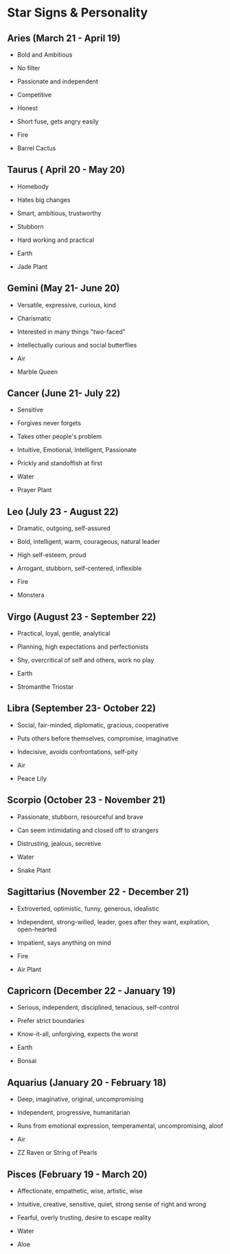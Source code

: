 # Star Signs & Personality

## Aries (March 21 - April 19)

- Bold and Ambitious

- No filter

- Passionate and independent

- Competitive

- Honest

- Short fuse, gets angry easily

- Fire

- Barrel Cactus 

## Taurus ( April 20 - May 20)

- Homebody

- Hates big changes

- Smart, ambitious, trustworthy

- Stubborn

- Hard working and practical

- Earth

- Jade Plant

## Gemini (May 21- June 20)

- Versatile, expressive, curious, kind

- Charismatic

- Interested in many things "two-faced"

- Intellectually curious and social butterflies

- Air

- Marble Queen

## Cancer (June 21- July 22)

- Sensitive

- Forgives never forgets

- Takes other people's problem

- Intuitive, Emotional, Intelligent, Passionate

- Prickly and standoffish at first

- Water

- Prayer Plant

## Leo (July 23 - August 22)

- Dramatic, outgoing, self-assured

- Bold, intelligent, warm, courageous, natural leader

- High self-esteem, proud

- Arrogant, stubborn, self-centered, inflexible

- Fire

- Monstera

## Virgo (August 23 - September 22)

- Practical, loyal, gentle, analytical

- Planning, high expectations and perfectionists

- Shy, overcritical of self and others, work no play

- Earth

- Stromanthe Triostar

## Libra (September 23- October 22)

- Social, fair-minded, diplomatic, gracious, cooperative

- Puts others before themselves, compromise, imaginative

- Indecisive, avoids confrontations, self-pity

- Air

- Peace Lily

## Scorpio (October 23 - November 21)

- Passionate, stubborn, resourceful and brave

- Can seem intimidating and closed off to strangers

- Distrusting, jealous, secretive

- Water

- Snake Plant

## Sagittarius (November 22 - December 21)

- Extroverted, optimistic, funny, generous, idealistic

- Independent, strong-willed, leader, goes after they want, explration, open-hearted

- Impatient, says anything on mind

- Fire

- Air Plant

## Capricorn (December 22 - January 19)

- Serious, independent, disciplined, tenacious, self-control

- Prefer strict boundaries

- Know-it-all, unforgiving, expects the worst

- Earth

- Bonsai

## Aquarius (January 20 - February 18)

- Deep, imaginative, original, uncompromising

- Independent, progressive, humanitarian

- Runs from emotional expression, temperamental, uncompromising, aloof

- Air

- ZZ Raven or String of Pearls

## Pisces (February 19 - March 20)

- Affectionate, empathetic, wise, artistic, wise

- Intuitive, creative, sensitive, quiet, strong sense of right and wrong

- Fearful, overly trusting, desire to escape reality

- Water

- Aloe 